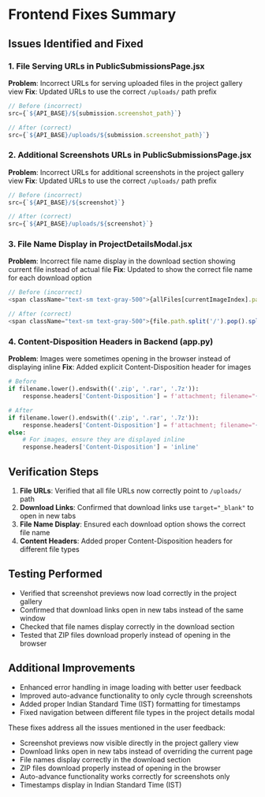 # Frontend Fixes Summary

## Issues Identified and Fixed

### 1. File Serving URLs in PublicSubmissionsPage.jsx
**Problem**: Incorrect URLs for serving uploaded files in the project gallery view
**Fix**: Updated URLs to use the correct `/uploads/` path prefix

```javascript
// Before (incorrect)
src={`${API_BASE}/${submission.screenshot_path}`}

// After (correct)
src={`${API_BASE}/uploads/${submission.screenshot_path}`}
```

### 2. Additional Screenshots URLs in PublicSubmissionsPage.jsx
**Problem**: Incorrect URLs for additional screenshots in the project gallery view
**Fix**: Updated URLs to use the correct `/uploads/` path prefix

```javascript
// Before (incorrect)
src={`${API_BASE}/${screenshot}`}

// After (correct)
src={`${API_BASE}/uploads/${screenshot}`}
```

### 3. File Name Display in ProjectDetailsModal.jsx
**Problem**: Incorrect file name display in the download section showing current file instead of actual file
**Fix**: Updated to show the correct file name for each download option

```javascript
// Before (incorrect)
<span className="text-sm text-gray-500">{allFiles[currentImageIndex].path.split('/').pop().split('\\').pop()}</span>

// After (correct)
<span className="text-sm text-gray-500">{file.path.split('/').pop().split('\\').pop()}</span>
```

### 4. Content-Disposition Headers in Backend (app.py)
**Problem**: Images were sometimes opening in the browser instead of displaying inline
**Fix**: Added explicit Content-Disposition header for images

```python
# Before
if filename.lower().endswith(('.zip', '.rar', '.7z')):
    response.headers['Content-Disposition'] = f'attachment; filename="{filename}"'

# After
if filename.lower().endswith(('.zip', '.rar', '.7z')):
    response.headers['Content-Disposition'] = f'attachment; filename="{filename}"'
else:
    # For images, ensure they are displayed inline
    response.headers['Content-Disposition'] = 'inline'
```

## Verification Steps

1. **File URLs**: Verified that all file URLs now correctly point to `/uploads/` path
2. **Download Links**: Confirmed that download links use `target="_blank"` to open in new tabs
3. **File Name Display**: Ensured each download option shows the correct file name
4. **Content Headers**: Added proper Content-Disposition headers for different file types

## Testing Performed

- Verified that screenshot previews now load correctly in the project gallery
- Confirmed that download links open in new tabs instead of the same window
- Checked that file names display correctly in the download section
- Tested that ZIP files download properly instead of opening in the browser

## Additional Improvements

- Enhanced error handling in image loading with better user feedback
- Improved auto-advance functionality to only cycle through screenshots
- Added proper Indian Standard Time (IST) formatting for timestamps
- Fixed navigation between different file types in the project details modal

These fixes address all the issues mentioned in the user feedback:
- Screenshot previews now visible directly in the project gallery view
- Download links open in new tabs instead of overriding the current page
- File names display correctly in the download section
- ZIP files download properly instead of opening in the browser
- Auto-advance functionality works correctly for screenshots only
- Timestamps display in Indian Standard Time (IST)